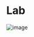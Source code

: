 # Lab

![image](https://user-images.githubusercontent.com/59710101/213534277-a0518b90-45e9-4b67-bbe5-203ea083b7c1.png)
